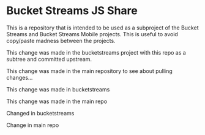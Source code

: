 # Bucket Streams JS Share

This is a repository that is intended to be used as a subproject of the Bucket Streams and Bucket Streams Mobile projects. This is useful to avoid copy/paste madness between the projects.

This change was made in the bucketstreams project with this repo as a subtree and committed upstream.

This change was made in the main repository to see about pulling changes...

This change was made in bucketstreams

This change was made in the main repo

Changed in bucketstreams

Change in main repo
